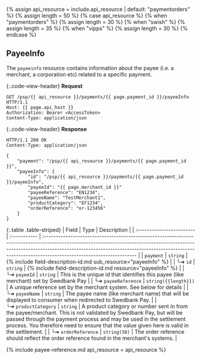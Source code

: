 {% assign api_resource = include.api_resource | default: "paymentorders" %}
{% assign length = 50 %}
{% case api_resource %}
{% when "paymentorders" %}
    {% assign length = 30 %}
{% when "swish" %}
    {% assign length = 35 %}
{% when "vipps" %}
    {% assign length = 30 %}
{% endcase %}

## PayeeInfo

The `payeeinfo` resource contains information about the payee (i.e. a merchant,
a corporation etc) related to a specific payment.

{:.code-view-header}
**Request**

```http
GET /psp/{{ api_resource }}/payments/{{ page.payment_id }}/payeeInfo HTTP/1.1
Host: {{ page.api_host }}
Authorization: Bearer <AccessToken>
Content-Type: application/json
```

{:.code-view-header}
**Response**

```http
HTTP/1.1 200 OK
Content-Type: application/json

{
    "payment": "/psp/{{ api_resource }}/payments/{{ page.payment_id }}",
    "payeeInfo": {
        "id": "/psp/{{ api_resource }}/payments/{{ page.payment_id }}/payeeInfo",
        "payeeId": "{{ page.merchant_id }}"
        "payeeReference": "EN1234",
        "payeeName": "TestMerchant1",
        "productCategory": "EF1234",
        "orderReference": "or-123456"
    }
}
```

{:.table .table-striped}
| Field                  | Type         | Description                                                                                                                                                                                                                                                                       |
| :------------------------ | :----------- | :-------------------------------------------------------------------------------------------------------------------------------------------------------------------------------------------------------------------------------------------------------------------------------- |
| `payment`                 | `string`     | {% include field-description-id.md sub_resource="payeeInfo" %}                                                                                                                                                                                                                    |
| └➔&nbsp;`id`              | `string`     | {% include field-description-id.md resource="payeeInfo" %}                                                                                                                                                                                                                        |
| └➔&nbsp;`payeeId`         | `string`     | This is the unique id that identifies this payee (like merchant) set by Swedbank Pay                                                                                                                                                                                              |
| └➔&nbsp;`payeeReference`  | `string({{length}})` | A unique reference set by the merchant system. See below for details                                                                                                                                                                                                              |
| └➔&nbsp;`payeeName`       | `string`     | The payee name (like merchant name) that will be displayed to consumer when redirected to Swedbank Pay.                                                                                                                                                                           |
| └➔&nbsp;`productCategory` | `string`     | A product category or number sent in from the payee/merchant. This is not validated by Swedbank Pay, but will be passed through the payment process and may be used in the settlement process. You therefore need to ensure that the value given here is valid in the settlement. |
| └➔&nbsp;`orderReference`  | `string(50)` | The order reference should reflect the order reference found in the merchant's systems.                                                                                                                                                                                           |

{% include payee-reference.md api_resource = api_resource %}
